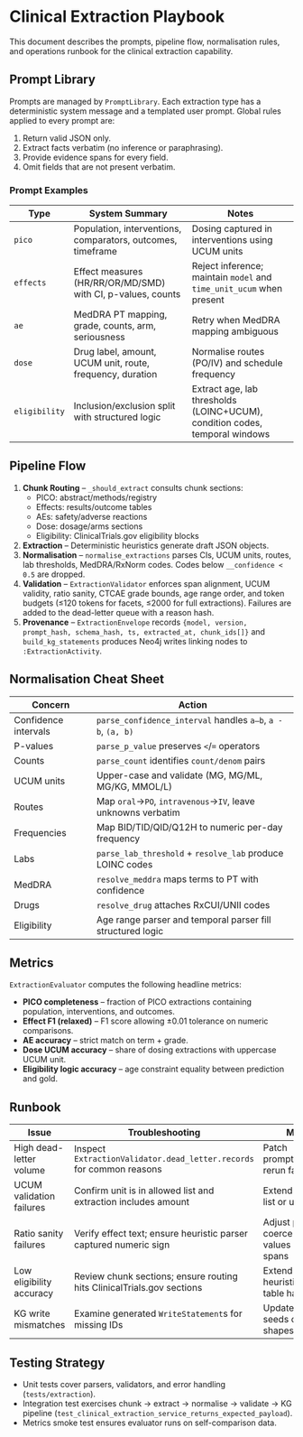 # Clinical Extraction Playbook

This document describes the prompts, pipeline flow, normalisation rules, and
operations runbook for the clinical extraction capability.

## Prompt Library

Prompts are managed by `PromptLibrary`. Each extraction type has a deterministic
system message and a templated user prompt. Global rules applied to every prompt
are:

1. Return valid JSON only.
2. Extract facts verbatim (no inference or paraphrasing).
3. Provide evidence spans for every field.
4. Omit fields that are not present verbatim.

### Prompt Examples

| Type | System Summary | Notes |
| ---- | --------------- | ----- |
| `pico` | Population, interventions, comparators, outcomes, timeframe | Dosing captured in interventions using UCUM units |
| `effects` | Effect measures (HR/RR/OR/MD/SMD) with CI, p-values, counts | Reject inference; maintain `model` and `time_unit_ucum` when present |
| `ae` | MedDRA PT mapping, grade, counts, arm, seriousness | Retry when MedDRA mapping ambiguous |
| `dose` | Drug label, amount, UCUM unit, route, frequency, duration | Normalise routes (PO/IV) and schedule frequency |
| `eligibility` | Inclusion/exclusion split with structured logic | Extract age, lab thresholds (LOINC+UCUM), condition codes, temporal windows |

## Pipeline Flow

1. **Chunk Routing** – `_should_extract` consults chunk sections:
   - PICO: abstract/methods/registry
   - Effects: results/outcome tables
   - AEs: safety/adverse reactions
   - Dose: dosage/arms sections
   - Eligibility: ClinicalTrials.gov eligibility blocks
2. **Extraction** – Deterministic heuristics generate draft JSON objects.
3. **Normalisation** – `normalise_extractions` parses CIs, UCUM units, routes,
   lab thresholds, MedDRA/RxNorm codes. Codes below `__confidence < 0.5` are
   dropped.
4. **Validation** – `ExtractionValidator` enforces span alignment, UCUM
   validity, ratio sanity, CTCAE grade bounds, age range order, and token
   budgets (≤120 tokens for facets, ≤2000 for full extractions). Failures are
   added to the dead-letter queue with a reason hash.
5. **Provenance** – `ExtractionEnvelope` records `{model, version, prompt_hash,
   schema_hash, ts, extracted_at, chunk_ids[]}` and `build_kg_statements`
   produces Neo4j writes linking nodes to `:ExtractionActivity`.

## Normalisation Cheat Sheet

| Concern | Action |
| ------- | ------ |
| Confidence intervals | `parse_confidence_interval` handles `a–b`, `a - b`, `(a, b)` |
| P-values | `parse_p_value` preserves `<`/`=` operators |
| Counts | `parse_count` identifies `count/denom` pairs |
| UCUM units | Upper-case and validate (MG, MG/ML, MG/KG, MMOL/L) |
| Routes | Map `oral`→`PO`, `intravenous`→`IV`, leave unknowns verbatim |
| Frequencies | Map BID/TID/QID/Q12H to numeric per-day frequency |
| Labs | `parse_lab_threshold` + `resolve_lab` produce LOINC codes |
| MedDRA | `resolve_meddra` maps terms to PT with confidence |
| Drugs | `resolve_drug` attaches RxCUI/UNII codes |
| Eligibility | Age range parser and temporal parser fill structured logic |

## Metrics

`ExtractionEvaluator` computes the following headline metrics:

- **PICO completeness** – fraction of PICO extractions containing population,
  interventions, and outcomes.
- **Effect F1 (relaxed)** – F1 score allowing ±0.01 tolerance on numeric
  comparisons.
- **AE accuracy** – strict match on term + grade.
- **Dose UCUM accuracy** – share of dosing extractions with uppercase UCUM unit.
- **Eligibility logic accuracy** – age constraint equality between prediction
  and gold.

## Runbook

| Issue | Troubleshooting | Mitigation |
| ----- | --------------- | ---------- |
| High dead-letter volume | Inspect `ExtractionValidator.dead_letter.records` for common reasons | Patch prompts/normalisers, rerun failed chunks |
| UCUM validation failures | Confirm unit is in allowed list and extraction includes amount | Extend UCUM allow-list or update regex |
| Ratio sanity failures | Verify effect text; ensure heuristic parser captured numeric sign | Adjust parser to coerce absolute values or filter bad spans |
| Low eligibility accuracy | Review chunk sections; ensure routing hits ClinicalTrials.gov sections | Extend section heuristics or add table handling |
| KG write mismatches | Examine generated `WriteStatement`s for missing IDs | Update `_node_id` seeds or payload shapes |

## Testing Strategy

- Unit tests cover parsers, validators, and error handling (`tests/extraction`).
- Integration test exercises chunk → extract → normalise → validate → KG
  pipeline (`test_clinical_extraction_service_returns_expected_payload`).
- Metrics smoke test ensures evaluator runs on self-comparison data.

